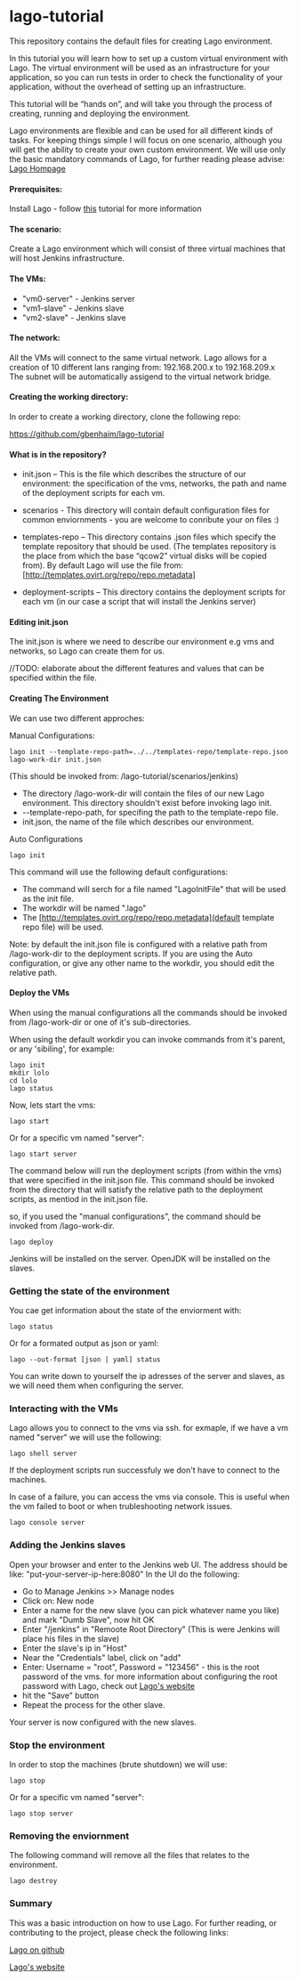 # lago-tutorial
This repository contains the default files for creating Lago environment. 

In this tutorial you will learn how to set up a custom virtual environment with Lago.
The virtual environment will be used as an infrastructure for your application, so you can run tests
in order to check the functionality of your application, without the overhead of setting up an infrastructure.

This tutorial will be “hands on”, and will take you through the process of creating, running and deploying the environment.

Lago environments are flexible and can be used for all different kinds of tasks. For keeping things simple I will focus on one scenario, although you will get the ability to create your own custom environment.
We will use only the basic mandatory commands of Lago, for further reading please advise: 
[Lago Hompage](http://lago.readthedocs.org/en/latest/index.html)

#### Prerequisites:

Install Lago - follow [this](http://lago.readthedocs.org/en/latest/README.html) tutorial for more information

#### The scenario:

Create a Lago environment which will consist of three virtual machines that will host Jenkins infrastructure.

#### The VMs:

*  "vm0-server" - Jenkins server
*  "vm1-slave" - Jenkins slave
*  "vm2-slave" - Jenkins slave

#### The network:

All the VMs will connect to the same virtual network.
Lago allows for a creation of 10 different lans ranging from: 192.168.200.x to 192.168.209.x
The subnet will be automatically assigend to the virtual network bridge.

#### Creating the working directory:

In order to create a working directory, clone the following repo:

https://github.com/gbenhaim/lago-tutorial

#### What is in the repository?

* init.json – This is the file which describes the structure of our environment: the specification of the vms, networks, the path and name of the deployment scripts for each vm.

* scenarios -  This directory will contain default configuration files for common enviornments - you are welcome 
to conribute your on files :)

* templates-repo – This directory contains .json files which specify the template repository that should be used. (The templates repository is the place from which the base “qcow2” virtual disks will be copied from).
By default Lago will use the file from: [http://templates.ovirt.org/repo/repo.metadata]

* deployment-scripts – This directory contains the deployment scripts for each vm (in our case a script that will
install the Jenkins server)

#### Editing init.json

The init.json is where we need to describe our environment e.g vms and networks, so Lago can create them for us.

//TODO: elaborate about the different features and values that can be specified within the file.

#### Creating The Environment


We can use two different approches:

Manual Configurations:

```
lago init --template-repo-path=../../templates-repo/template-repo.json lago-work-dir init.json
```
(This should be invoked from: /lago-tutorial/scenarios/jenkins)

* The directory /lago-work-dir will contain the files of our new Lago environment.
This directory shouldn't exist before invoking lago init.
* --template-repo-path, for specifing the path to the template-repo file.
* init.json, the name of the file which describes our environment.

Auto Configurations

```
lago init
```
This command will use the following default configurations:
* The command will serch for a file named "LagoInitFile" that will be used as the init file.
* The workdir will be named ".lago"
* The [http://templates.ovirt.org/repo/repo.metadata](default template repo file) will be used.

Note: by default the init.json file is configured with a relative path from /lago-work-dir to the deployment scripts.
If you are using the Auto configuration, or give any other name to the workdir, you should edit the relative path.

#### Deploy the VMs

When using the manual configurations all the commands should be invoked from /lago-work-dir or one of
it's sub-directories.

When using the default workdir you can invoke commands from it's parent, or any 'sibiling', for example:
```
lago init
mkdir lolo
cd lolo
lago status
```

Now, lets start the vms:

```
lago start
```
Or for a specific vm named "server":

```
lago start server
```

The command below will run the deployment scripts (from within the vms) that were specified in the init.json file.
This command should be invoked from the directory that will satisfy the relative path to the deployment scripts,
as mentiod in the init.json file.

so, if you used the "manual configurations", the command should be invoked from /lago-work-dir.

```
lago deploy
```
Jenkins will be installed on the server.
OpenJDK will be installed on the slaves.

### Getting the state of the environment

You cae get information about the state of the enviorment with:

```
lago status
```
Or for a formated output as json or yaml:

```
lago --out-format [json | yaml] status
```

You can write down to yourself the ip adresses of the server and slaves,
as we will need them when configuring the server.

### Interacting with the VMs

Lago allows you to connect to the vms via ssh.
for exmaple, if we have a vm named "server" we will use the following:

```
lago shell server
```
If the deployment scripts run successfuly we don't have 
to connect to the machines.

In case of a failure, you can access the vms via console.
This is useful when the vm failed to boot or when trubleshooting network issues.

```
lago console server
```

### Adding the Jenkins slaves

Open your browser and enter to the Jenkins web UI.
The address should be like: "put-your-server-ip-here:8080"
In the UI do the following:

* Go to Manage Jenkins >> Manage nodes
* Click on: New node
* Enter a name for the new slave (you can pick whatever name you like) and mark "Dumb Slave", now hit OK
* Enter "/jenkins" in "Remoote Root Directory" (This is were Jenkins will place his files in the slave)
* Enter the slave's ip in "Host"
* Near the "Credentials" label, click on "add"
* Enter: Username = "root", Password = "123456" - this is the root password of the vms. for more information
  about configuring the root password with Lago, check out [Lago's website](http://lago.readthedocs.org/en/latest/README.html)
* hit the "Save" button
* Repeat the process for the other slave.

Your server is now configured with the new slaves.

### Stop the environment

In order to stop the machines (brute shutdown) we will use:

```
lago stop
```
Or for a specific vm named "server":

```
lago stop server
```

### Removing the enviornment

The following command will remove all the files
that relates to the environment.

```
lago destroy
```

### Summary

This was a basic introduction on how to use Lago.
For further reading, or contributing to the project, please check the following links:

[Lago on github](https://github.com/lago-project/lago/)

[Lago's website](http://lago.readthedocs.org/en/latest/index.html)
